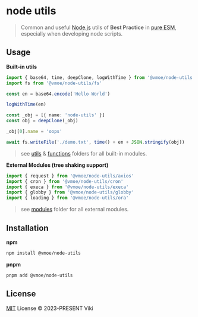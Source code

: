 # node utils

> Common and useful [Node.js](https://nodejs.org/) utils of **Best Practice** in [pure ESM](https://gist.github.com/sindresorhus/a39789f98801d908bbc7ff3ecc99d99c), especially when developing node scripts.

## Usage

**Built-in utils**

```ts
import { base64, time, deepClone, logWithTime } from '@vmoe/node-utils'
import fs from '@vmoe/node-utils/fs'

const en = base64.encode('Hello World')

logWithTime(en)

const _obj = [{ name: 'node-utils' }]
const obj = deepClone(_obj)

_obj[0].name = 'oops'

await fs.writeFile('./demo.txt', time() + en + JSON.stringify(obj))
```

> see [utils](./src/utils) & [functions](./src/functions) folders for all built-in modules.

**External Modules (tree shaking support)**

```ts
import { request } from '@vmoe/node-utils/axios'
import { cron } from '@vmoe/node-utils/cron'
import { execa } from '@vmoe/node-utils/execa'
import { globby } from '@vmoe/node-utils/globby'
import { loading } from '@vmoe/node-utils/ora'
```

> see [modules](./src/modules) folder for all external modules.

## Installation

**npm**

```bash
npm install @vmoe/node-utils
```

**pnpm**

```bash
pnpm add @vmoe/node-utils
```

## License

[MIT](LICENSE) License © 2023-PRESENT Viki
